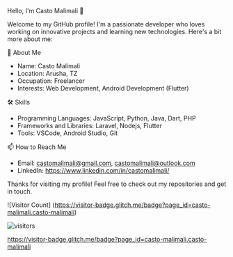 Hello, I'm Casto Malimali 👋

Welcome to my GitHub profile! I'm a passionate developer who loves working on innovative projects and learning new technologies. Here's a bit more about me:

🚀 About Me
- Name: Casto Malimali
- Location: Arusha, TZ
- Occupation:  Freelancer
- Interests: Web Development, Android Development (Flutter)

🛠️ Skills
- Programming Languages:  JavaScript, Python, Java, Dart,  PHP
- Frameworks and Libraries:  Laravel, Nodejs, Flutter 
- Tools: VSCode, Android Studio, Git
  



📫 How to Reach Me
- Email: castomalimali@gmail.com, castomalimali@outlook.com
- LinkedIn: https://www.linkedin.com/in/castomalimali/

 



Thanks for visiting my profile! Feel free to check out my repositories and get in touch.

![Visitor Count] (https://visitor-badge.glitch.me/badge?page_id=casto-malimali.casto-malimali)

![visitors](https://visitor-badge.glitch.me/badge?page_id=page.id&left_color=green&right_color=red)

https://visitor-badge.glitch.me/badge?page_id=casto-malimali.casto-malimali

